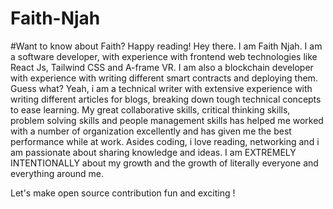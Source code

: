 # Faith-Njah
#Want to know about Faith?  Happy reading!
Hey there. I am Faith Njah.
I am a software developer, with experience with frontend web technologies like React Js, Tailwind CSS and A-frame VR. I am also a blockchain developer with experience with writing different smart contracts and deploying them. Guess what? Yeah, i am a technical writer with extensive experience with writing different articles for blogs, breaking down tough technical concepts to ease learning.
My great collaborative skills, critical thinking skills, problem solving skills and people management skills has helped me worked with a number of organization excellently and has given me the best performance while at work.
Asides coding, i love reading, networking and i am passionate about sharing knowledge and ideas. 
I am EXTREMELY INTENTIONALLY about my growth and the growth of literally everyone and everything around me.

Let's make open source contribution fun and exciting
!
